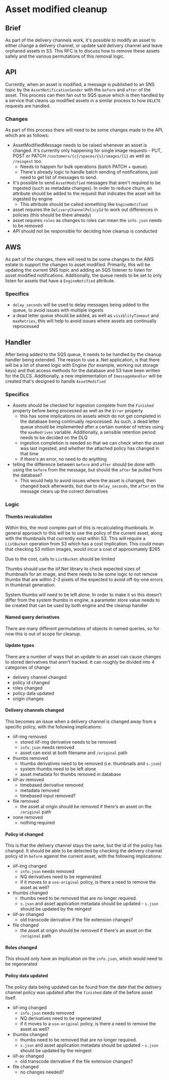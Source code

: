 # Asset modified cleanup

## Brief

As part of the delivery channels work, it's possible to modify an asset to either change a delivery channel, or update said delivery channel and leave orphaned assets in S3.  This RFC is to discuss how to remove these assets safely and the various permutations of this removal logic.

## API

Currently, when an asset is modified, a message is published to an SNS topic by the `AssetNotificationSender` with the `before` and `after` of the asset.  This process can then fan out to SQS queue which is then handled by a service that cleans up modified assets in a similar process to how `DELETE` requests are handled.

### Changes

As part of this process there will need to be some changes made to the API, which are as follows:

- AssetModifiedMessage needs to be raised whenever an asset is changed. It's currently only happening for single image requests - PUT, POST or PATCH `/customers/{c}/spaces/{s}/images/{i}` as well as `/reingest` too.
  - Needs to happen for bulk operations (batch PATCH + queue).
  - There's already logic to handle batch sending of notifications, just need to get list of messages to send.
- It's possible to send `AssetModified` messages that aren't required to be ingested (such as metadata changes). In order to reduce churn, an attribute should be added to the request that indicates the asset will be ingested by engine
  - This attribute should be called something like `EngineNotified`
- asset requires the `DeliveryChannelPolicyId` to work out differences in policies (this should be there already)
- asset requires `roles` as changes to roles can mean the `info.json` needs to be removed
- API should not be responsible for deciding how cleanup is conducted

## AWS

As part of the changes, there will need to be some changes to the AWS estate to support the changes to asset modified.  Primarily, this will be updating the current SNS topic and adding an SQS listener to listen for asset modified notifications.  Additionally, the queue needs to be set to only listen for assets that have a `EngineNotified` attribute. 

### Specifics

- `delay_seconds` will be used to delay messages being added to the queue, to avoid issues with multiple ingests
- a dead letter queue should be added, as well as `visiblityTimeout` and `maxRetries`, this will help to avoid issues where assets are continually reprocessed

## Handler

After being added to the SQS queue, it needs to be handled by the cleanup handler being extended.  The reason to use a .Net application, is that there will be a lot of shared logic with Engine (for example, working out storage keys) and that access methods for the database and S3 have been written for the DLCS. Additionally, a new implementation of `ImessageHandler` will be created that's designed to handle `AssetModified`

### Specifics

- Assets should be checked for ingestion complete from the `Finished` property before being processed as well as the `Error` property
  - this has some implications on assets which do not get completed in the database being continually reprocessed.  As such, a dead letter queue should be implemented after a certain number of retries using the `maxRedrives` variable.  Additionally, a sensible retention period needs to be decided on the DLQ
  - ingestion completion is needed so that we can check when the asset was last ingested, and whether the attached policy has changed in that time
  - if there's an error, no need to do anything
- telling the difference between `before` and `after` should be done with using the `before` from the message, but should the `after` be pulled from the database?
  - This would help to avoid issues where the asset is changed, then changed back afterwards, but due to `delay_seconds`, the `after` on the message clears up the correct derivatives

### Logic

#### Thumbs recalculation

Within this, the most complex part of this is recalculating thumbnails.  In general approach to this will be to use the policy of the current asset, along with the thumbnails that currently exist within S3.  This will require a `ListBucket` operation from S3 which has a cost implication.  This could mean that checking 53 million images, would incur a cost of approximately $265

Due to the cost, calls to `ListBucket` should be limited

Thumbs should use the iiif.Net library to check expected sizes of thumbnails for an image, and there needs to be some logic to not remove thumbs that are within 2-3 pixels of the expected to avoid off-by-one errors in thumbnail generation.

System thumbs will need to be left alone.  In order to make it so this doesn't differ from the system thumbs in engine, a parameter store value needs to be created that can be used by both engine and the cleanup handler

#### Named query derivatives

There are many different permutations of objects in named queries, so for now this is out of scope for cleanup.

#### Update types

There are a number of ways that an update to an asset can cause changes to stored derivatives that aren't tracked.  It can roughly be divided into 4 categories of change:

- delivery channel changed
- policy id changed
- roles changed
- policy data updated
- origin changes

#### Delivery channels changed

This becomes an issue when a delivery channel is changed away from a specific policy, with the following implications:

- iiif-img removed
  - stored iiif-img derivative needs to be removed
  - `info.json` needs removed
  - asset can exist at both filename and `/original` path
- thumbs removed
  - thumbs derivatives need to be removed (i.e. thumbnails and `s.json`)
  - system thumbs need to be left alone
  - asset metadata for thumbs removed in database
- iiif-av removed
  - timebased derivative removed
  - metadata removed
  - timebased input removed?
- file removed
  - the asset at origin should be removed if there's an asset on the `/original` path
- none removed
  - nothing required

#### Policy id changed

This is that the delivery channel stays the same, but the id of the policy has changed.  It should be able to be detected by checking the delivery channel policy id in `before` against the current asset, with the following implications:

- iiif-img changed
  - `info.json` needs removed
  - NQ derivatives need to be regenerated
  - if it moves to a `use-original` policy, is there a need to remove the asset as well?
- thumbs changed
  - thumbs need to be removed that are no longer required.
  - `s.json` and asset application metadata should be updated - `s.json` should be updated by the reingest
- iiif-av changed
  - old transcode derivative if the file extension changes?
- file changed
  - the asset at origin should be removed if there's an asset on the `/original` path

#### Roles changed

This should only have an implication on the `info.json`, which would need to be regenerated

#### Policy data updated

The policy data being updated can be found from the date that the delivery channel policy was updated after the `finished` date of the before asset itself. 

- iiif-img changed
  - `info.json` needs removed
  - NQ derivatives need to be regenerated
  - if it moves to a `use-original` policy, is there a need to remove the asset as well?
- thumbs changed
  - thumbs need to be removed that are no longer required.
  - `s.json` and asset application metadata should be updated - `s.json` should be updated by the reingest
- iiif-av changed
  - old transcode derivative if the file extension changes?
- file changed
  - no changes needed?